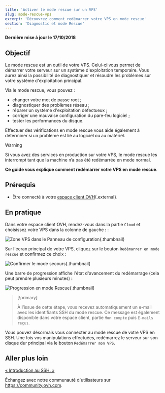 ```yaml
---
title: 'Activer le mode rescue sur un VPS'
slug: mode-rescue-vps
excerpt: 'Découvrez comment redémarrer votre VPS en mode rescue'
section: 'Diagnostic et mode Rescue'
---
```


**Dernière mise à jour le 17/10/2018**

## Objectif

Le mode rescue est un outil de votre VPS. Celui-ci vous permet de démarrer votre serveur sur un système d'exploitation temporaire. Vous aurez ainsi la possibilité de diagnostiquer et résoudre les problèmes sur votre système d'exploitation principal. 

Via le mode rescue, vous pouvez :

  - changer votre mot de passe root ;
  - diagnostiquer des problèmes réseau ;
  - réparer un système d'exploitation défectueux ;
  - corriger une mauvaise configuration du pare-feu logiciel ;
  - tester les performances du disque.

Effectuer des vérifications en mode rescue vous aide également à déterminer si un problème est lié au logiciel ou au matériel.

> [!warning]
>
> Si vous avez des services en production sur votre VPS, le mode rescue les interrompt tant que la machine n’a pas été redémarrée en mode normal.
> 

**Ce guide vous explique comment redémarrer votre VPS en mode rescue.**

## Prérequis

- Être connecté à votre [espace client OVH](https://ca.ovh.com/auth/?action=gotomanager){.external}.


## En pratique

Dans votre espace client OVH, rendez-vous dans la partie `Cloud` et choisissez votre VPS dans la colonne de gauche : :

![Zone VPS dans le Panneau de configuration](images/vps_rescue1.png){.thumbnail}

Sur l'écran principal de votre VPS, cliquez sur le bouton `Redémarrer en mode rescue` et confirmez ce choix :

![Confirmer le mode secours](images/vps_rescue2.png){.thumbnail}

Une barre de progression affiche l'état d'avancement du redémarrage (cela peut prendre plusieurs minutes) :

![Progression en mode Rescue](images/rescue_task.png){.thumbnail}

> [!primary]
>
> À l’issue de cette étape, vous recevez automatiquement un e-mail avec les identifiants SSH du mode rescue. Ce message est également disponible dans votre espace client, partie `Mon compte` puis `E-mails reçus`.
> 

Vous pouvez désormais vous connecter au mode rescue de votre VPS en SSH. Une fois vos manipulations effectuées, redémarrez le serveur sur son disque dur principal via le bouton `Redémarrer mon VPS`.


## Aller plus loin

[« Introduction au SSH. »](https://docs.ovh.com/fr/dedicated/ssh-introduction/)

Échangez avec notre communauté d'utilisateurs sur <https://community.ovh.com>.